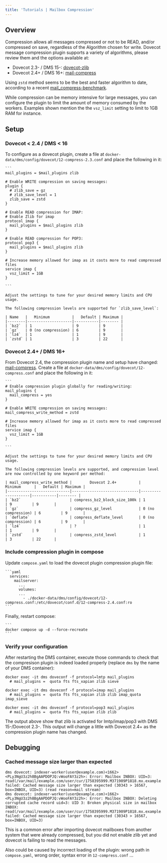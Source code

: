```yaml
---
title: 'Tutorials | Mailbox Compression'
---
```


## Overview

Compression allows all messages compressed or not to be READ, and/or compressed on save, regardless of the Algorithm chosen for write. Dovecot message compression plugin supports a variety of algorithms, please review them and the options available at:

* Dovecot 2.3- / DMS 15-: [dovecot-zlib](https://doc.dovecot.org/2.3/configuration_manual/zlib_plugin/)
* Dovecot 2.4+ / DMS 16+: [mail-compress](https://doc.dovecot.org/2.4.1/core/plugins/mail_compress.html)

Using `zstd` method seems to be the best and faster algorithm to date, according to a recent [mail_compress-benchmark](https://github.com/dovecot/documentation/edit/main/docs/core/plugins/mail_compress.md).

While compression can be memory intensive for large messages, you can configure the plugin to limit the amount of memory consumed by the workers. Examples shown mention the the `vsz_limit` setting to limit to 1GB RAM for instance.

## Setup

### Dovecot < 2.4 / DMS < 16

To configure  as a dovecot plugin, create a file at `docker-data/dms/config/dovecot/12-compress-2.3.conf` and place the following in it:

    ```
    mail_plugins = $mail_plugins zlib

    # Enable WRITE compression on saving messages:
    plugin {
      # zlib_save = gz
      # zlib_save_level = 1
      zlib_save = zstd
    }

    # Enable READ compression for IMAP:
    # Enable Zlib for imap
    protocol imap {
      mail_plugins = $mail_plugins zlib
    }

    # Enable READ compression for POP3:
    protocol pop3 {
      mail_plugins = $mail_plugins zlib
    }

    # Increase memory allowed for imap as it costs more to read compressed files
    service imap {
      vsz_limit = 1GB
    }

    ```

    Adjust the settings to tune for your desired memory limits and CPU usage.

    The following compression levels are supported for `zlib_save_level`:
    
    | Name   |   Minimum          |   Default | Maximum |
    |--------|--------------------|-----------|-------- |
    | `bz2`  | 1                  | 9         | 9       |
    | `gz`   | 0 (no compression) | 6         | 9       |
    | `lz4`  | 1                  | 1         | 9       |
    | `zstd` | 1                  | 3         | 22      |


### Dovecot 2.4+ / DMS 16+

From Dovecot 2.4, the compression plugin name and setup have changed: [mail-compress](https://doc.dovecot.org/2.4.1/core/plugins/mail_compress.html). Create a file at `docker-data/dms/config/dovecot/12-compress.conf` and place the following in it:

    ```
    # Enable compression plugin globally for reading/writing:
    mail_plugins {
      mail_compress = yes
    }

    # Enable WRITE compression on saving messages:
    mail_compress_write_method = zstd

    # Increase memory allowed for imap as it costs more to read compressed files
    service imap {
      vsz_limit = 1GB
    }

    ```

    Adjust the settings to tune for your desired memory limits and CPU usage.

    The following compression levels are supported, and compression level are now controlled by one keyword per method:
    
    | mail_compress_write_method |        Dovecot 2.4+          |       Minimum      |   Default | Maximum |
    |----------------------------|------------------------------|--------------------|-----------|-------- |
    | `bz2`                      | compress_bz2_block_size_100k | 1                  | 9         | 9       |
    | `gz`                       | compress_gz_level            | 0 (no compression) | 6         | 9       |
    | `deflate`                  | compress_deflate_level       | 0 (no compression) | 6         | 9       |
    | `lz4`                      | ?                            | 1                  | 1         | 9       |
    | `zstd`                     | compress_zstd_level          | 1                  | 3         | 22      |


### Include compression plugin in compose

Update `compose.yaml` to load the dovecot plugin compression plugin file:

    ```yaml
      services:
        mailserver:
          ...
          volumes:
          ...
            - ./docker-data/dms/config/dovecot/12-compress.conf:/etc/dovecot/conf.d/12-compress-2.4.conf:ro
    ```

Finally, restart compose:

    ```
    docker compose up -d --force-recreate
    ```

### Verify your configuration

After restarting the DMS container, execute those commands to check that the compresison plugin is indeed loaded properly (replace `dms` by the name of your DMS container):

```
docker exec -it dms doveconf -f protocol=lmtp mail_plugins
  # mail_plugins =  quota fts fts_xapian zlib sieve

docker exec -it dms doveconf -f protocol=imap mail_plugins
  # mail_plugins =  quota fts fts_xapian zlib zlib imap_quota imap_sieve

docker exec -it dms doveconf -f protocol=pop3 mail_plugins
  # mail_plugins =  quota fts fts_xapian zlib zlib
```

The output above show that zlib is activated for lmtp/imap/pop3 with DMS 15-/Dovecot 2.3-. This output will change a little with Dovecot 2.4+ as the compression plugin name has changed.

## Debugging

### Cached message size larger than expected
```
dms dovecot: indexer-worker(user@example.com)<1662><PLy3NgU3z2h8BgAAPDOPJQ:vWooFAY3z2h>: Error: Mailbox INBOX: UID=3: read(/var/mail/example.com/user/cur/1758395999.M371909P1818.mx.example.com,S=30343,W=30821:2,S) failed: Cached message size larger than expected (30343 > 16567, box=INBOX, UID=3) (read reason=mail stream)
dms dovecot: indexer-worker(user@example.com)<1662><PLy3NgU3z2h8BgAAPDOPJQ:vWooFAY3z2h>: Error: Mailbox INBOX: Deleting corrupted cache record uid=3: UID 3: Broken physical size in mailbox INBOX: read(/var/mail/example.com/user/cur/1758395999.M371909P1818.mx.example.com,S=30343,W=30821:2,S) failed: Cached message size larger than expected (30343 > 16567, box=INBOX, UID=3)
```

This is a common error after importing dovecot mailboxes from another system that were already compressed, but you did not enable zlib yet and dovecot is failing to read the messages.

Also could be caused by incorrect loading of the plugin: wrong path in `compose.yaml`, wrong order, syntax error in `12-compress.conf` ...
